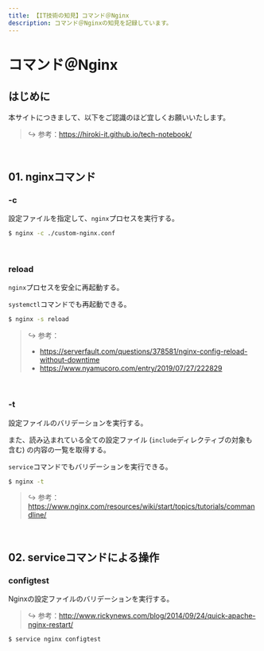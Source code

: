 ```yaml
---
title: 【IT技術の知見】コマンド＠Nginx
description: コマンド＠Nginxの知見を記録しています。
---
```


# コマンド＠Nginx

## はじめに

本サイトにつきまして、以下をご認識のほど宜しくお願いいたします。



> ↪️ 参考：https://hiroki-it.github.io/tech-notebook/

<br>

## 01. nginxコマンド

### -c

設定ファイルを指定して、```nginx```プロセスを実行する。



```bash
$ nginx -c ./custom-nginx.conf
```

<br>

### reload

```nginx```プロセスを安全に再起動する。

```systemctl```コマンドでも再起動できる。



```bash
$ nginx -s reload
```

> ↪️ 参考：
>
> - https://serverfault.com/questions/378581/nginx-config-reload-without-downtime
> - https://www.nyamucoro.com/entry/2019/07/27/222829

<br>

### -t

設定ファイルのバリデーションを実行する。

また、読み込まれている全ての設定ファイル (```include```ディレクティブの対象も含む) の内容の一覧を取得する。

```service```コマンドでもバリデーションを実行できる。



```bash
$ nginx -t
```

> ↪️ 参考：https://www.nginx.com/resources/wiki/start/topics/tutorials/commandline/

<br>

## 02. serviceコマンドによる操作

### configtest

Nginxの設定ファイルのバリデーションを実行する。



> ↪️ 参考：http://www.rickynews.com/blog/2014/09/24/quick-apache-nginx-restart/

```bash
$ service nginx configtest
```
